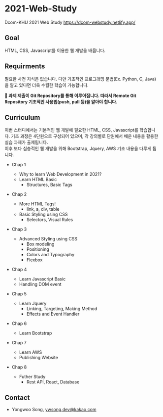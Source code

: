# 2021-Web-Study
Dcom-KHU 2021 Web Study
https://dcom-webstudy.netlify.app/

## Goal
HTML, CSS, Javascript를 이용한 웹 개발을 배웁니다.

## Requirments
필요한 사전 지식은 없습니다. 다만 기초적인 프로그래밍 문법(Ex. Python, C, Java)을 알고 있다면 더욱 수월한 학습이 가능합니다.

**🚩 과제 제출이 Git Repository를 통해 이루어집니다. 따라서 Remote Git Repository 기초적인 사용법(push, pull 등)을 알아야 합니다.** 
## Curriculum
이번 스터디에서는 기본적인 웹 개발에 필요한 HTML, CSS, Javascript를 학습합니다. 기초 과정은 4단원으로 구성되어 있으며, 각 강의별로 단원에서 배운 내용을 활용한 실습 과제가 출제됩니다.  
이후 보다 심층적인 웹 개발을 위해 Bootstrap, Jquery, AWS 기초  내용을 다루게 됩니다.

- Chap 1
  - Why to learn Web Development in 2021?
  - Learn HTML Basic
    - Structures, Basic Tags

- Chap 2
  - More HTML Tags!
    - link, a, div, table
  - Basic Styling using CSS
    - Selectors, Visual Rules

- Chap 3
  - Advanced Styling using CSS
    - Box modeling
    - Positioning
    - Colors and Typography
    - Flexbox
- Chap 4
  - Learn Javascript Basic
  - Handling DOM event
- Chap 5
  - Learn Jquery
    - Linking, Targeting, Making Method
    - Effects and Event Handler
- Chap 6
  - Learn Bootstrap
- Chap 7
  - Learn AWS
  - Publishing Website
- Chap 8
  - Futher Study
    - Rest API, React, Database
  
## Contact
- Yongwoo Song, ywsong.dev@kakao.com
